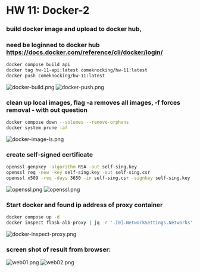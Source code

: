 # HW 11: Docker-2
### build docker image and upload to docker hub, 
### need be loginned to docker hub https://docs.docker.com/reference/cli/docker/login/
```bash
docker compose build api
docker tag hw-11-api:latest comeknocking/hw-11:latest
docker push comeknocking/hw-11:latest
```
<image src="screenshots/docker-build.png" alt="docker-build.png">
<image src="screenshots/docker-push.png" alt="docker-push.png">

### clean up local images, flag -a removes all images, -f forces removal - with out question
```bash
docker compose down --volumes --remove-orphans
docker system prune -af
```
<image src="screenshots/docker-image-ls.png" alt="docker-image-ls.png">

### create self-signed certificate
```bash
openssl genpkey -algorithm RSA -out self-sing.key
openssl req -new -key self-sing.key -out self-sing.csr
openssl x509 -req -days 3650 -in self-sing.csr -signkey self-sing.key -out self-sing.crt
```
<image src="screenshots/openssl-gen-certs.png" alt="openssl.png">
<image src="screenshots/openssl-sing-certs.png" alt="openssl.png">

### Start docker and found ip address of proxy container
```bash
docker compose up -d
docker inspect flask-alb-proxy | jq -r '.[0].NetworkSettings.Networks'
```
<image src="screenshots/docker-inspect-proxy.png" alt="docker-inspect-proxy.png">

### screen shot of result from browser:
<image src="screenshots/web01.png" alt="web01.png">
<image src="screenshots/web02.png" alt="web02.png">
